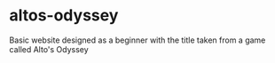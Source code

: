 # altos-odyssey
Basic website designed as a beginner with the title taken from a game called Alto's Odyssey
